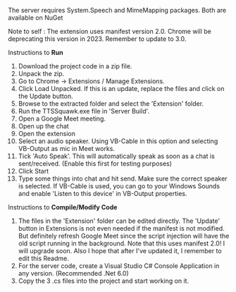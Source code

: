 The server requires System.Speech and MimeMapping packages. Both are available on NuGet

Note to self : The extension uses manifest version 2.0. Chrome will be deprecating this version in 2023. Remember to update to 3.0.

Instructions to <b>Run</b>
1. Download the project code in a zip file.
2. Unpack the zip.
3. Go to Chrome -> Extensions / Manage Extensions.
4. Click Load Unpacked. If this is an update, replace the files and click on the Update button.
5. Browse to the extracted folder and select the 'Extension' folder.
6. Run the TTSSquawk.exe file in 'Server Build'.
7. Open a Google Meet meeting.
8. Open up the chat
9. Open the extension
10. Select an audio speaker. Using VB-Cable in this option and selecting VB-Output as mic in Meet works.
11. Tick 'Auto Speak'. This will automatically speak as soon as a chat is sent/received. (Enable this first for testing purposes)
12. Click Start
13. Type some things into chat and hit send. Make sure the correct speaker is selected. If VB-Cable is used, you can go to your Windows Sounds and enable 'Listen to this device' in VB-Output properties.

Instructions to <b>Compile/Modify Code</b>
1. The files in the 'Extension' folder can be edited directly. The 'Update' button in Extensions is not even needed if the manifest is not modified. But definitely refresh Google Meet since the script injection will have the old script running in the background. Note that this uses manifest 2.0! I will upgrade soon. Also I hope that after I've updated it, I remember to edit this Readme.
2. For the server code, create a Visual Studio C# Console Application in any version. (Recommended .Net 6.0)
3. Copy the 3 .cs files into the project and start working on it.
